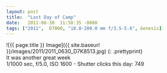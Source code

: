 ```yaml
---
layout: post
title:  "Last Day of Camp"
date:   2011-06-30  11:58:35 -0600
tags: ["2011",  D7000, "18.0-200.0 mm f/3.5-5.6", Genesis]
---
```

![{{ page.title }} Image]({{ site.baseurl }}/images/2011/2011_0630_D7K8513.jpg)
{: .prettyprint}  
It was another great week  
1/1000 sec, f/5.0, ISO 1600 - Shutter clicks this day: 749